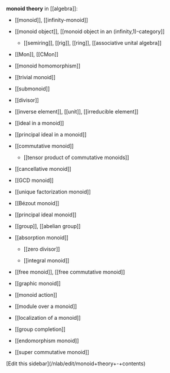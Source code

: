
__monoid theory__ in [[algebra]]:

* [[monoid]], [[infinity-monoid]]

* [[monoid object]], [[monoid object in an (infinity,1)-category]]

  * [[semiring]], [[rig]], [[ring]], [[associative unital algebra]]

* [[Mon]], [[CMon]]

* [[monoid homomorphism]]

* [[trivial monoid]]

* [[submonoid]]

* [[divisor]]

* [[inverse element]], [[unit]], [[irreducible element]]

* [[ideal in a monoid]]

* [[principal ideal in a monoid]]

* [[commutative monoid]]

  * [[tensor product of commutative monoids]]

* [[cancellative monoid]]

* [[GCD monoid]]

* [[unique factorization monoid]]

* [[Bézout monoid]]

* [[principal ideal monoid]]

* [[group]], [[abelian group]]

* [[absorption monoid]]

  * [[zero divisor]]

  * [[integral monoid]]

* [[free monoid]], [[free commutative monoid]]

* [[graphic monoid]]

* [[monoid action]]

* [[module over a monoid]]

* [[localization of a monoid]]

* [[group completion]]

* [[endomorphism monoid]]

* [[super commutative monoid]]

<div markdown="1">[Edit this sidebar](/nlab/edit/monoid+theory+-+contents)</div>